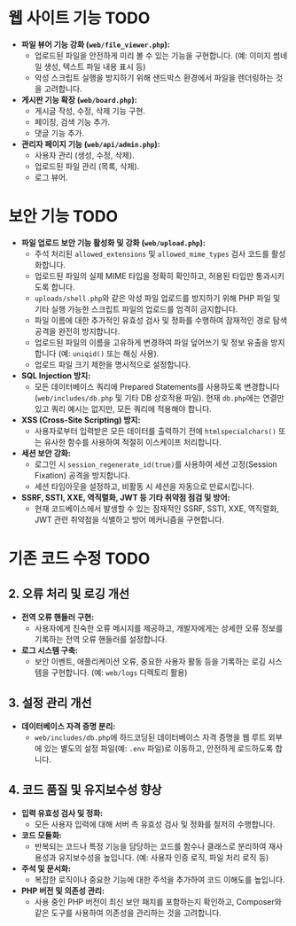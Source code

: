 # 웹 사이트 기능 TODO
*   **파일 뷰어 기능 강화 (`web/file_viewer.php`):**
    *   업로드된 파일을 안전하게 미리 볼 수 있는 기능을 구현합니다. (예: 이미지 썸네일 생성, 텍스트 파일 내용 표시 등)
    *   악성 스크립트 실행을 방지하기 위해 샌드박스 환경에서 파일을 렌더링하는 것을 고려합니다.
*   **게시판 기능 확장 (`web/board.php`):**
    *   게시글 작성, 수정, 삭제 기능 구현.
    *   페이징, 검색 기능 추가.
    *   댓글 기능 추가.
*   **관리자 페이지 기능 (`web/api/admin.php`):**
    *   사용자 관리 (생성, 수정, 삭제).
    *   업로드된 파일 관리 (목록, 삭제).
    *   로그 뷰어.

# 보안 기능 TODO
*   **파일 업로드 보안 기능 활성화 및 강화 (`web/upload.php`):**
    *   주석 처리된 `allowed_extensions` 및 `allowed_mime_types` 검사 코드를 활성화합니다.
    *   업로드된 파일의 실제 MIME 타입을 정확히 확인하고, 허용된 타입만 통과시키도록 합니다.
    *   `uploads/shell.php`와 같은 악성 파일 업로드를 방지하기 위해 PHP 파일 및 기타 실행 가능한 스크립트 파일의 업로드를 엄격히 금지합니다.
    *   파일 이름에 대한 추가적인 유효성 검사 및 정화를 수행하여 잠재적인 경로 탐색 공격을 완전히 방지합니다.
    *   업로드된 파일의 이름을 고유하게 변경하여 파일 덮어쓰기 및 정보 유출을 방지합니다 (예: `uniqid()` 또는 해싱 사용).
    *   업로드 파일 크기 제한을 명시적으로 설정합니다.
*   **SQL Injection 방지:**
    *   모든 데이터베이스 쿼리에 Prepared Statements를 사용하도록 변경합니다 (`web/includes/db.php` 및 기타 DB 상호작용 파일). 현재 `db.php`에는 연결만 있고 쿼리 예시는 없지만, 모든 쿼리에 적용해야 합니다.
*   **XSS (Cross-Site Scripting) 방지:**
    *   사용자로부터 입력받은 모든 데이터를 출력하기 전에 `htmlspecialchars()` 또는 유사한 함수를 사용하여 적절히 이스케이프 처리합니다.
*   **세션 보안 강화:**
    *   로그인 시 `session_regenerate_id(true)`를 사용하여 세션 고정(Session Fixation) 공격을 방지합니다.
    *   세션 타임아웃을 설정하고, 비활동 시 세션을 자동으로 만료시킵니다.
*   **SSRF, SSTI, XXE, 역직렬화, JWT 등 기타 취약점 점검 및 방어:**
    *   현재 코드베이스에서 발생할 수 있는 잠재적인 SSRF, SSTI, XXE, 역직렬화, JWT 관련 취약점을 식별하고 방어 메커니즘을 구현합니다.

# 기존 코드 수정 TODO

## 2. 오류 처리 및 로깅 개선
*   **전역 오류 핸들러 구현:**
    *   사용자에게 친숙한 오류 메시지를 제공하고, 개발자에게는 상세한 오류 정보를 기록하는 전역 오류 핸들러를 설정합니다.
*   **로그 시스템 구축:**
    *   보안 이벤트, 애플리케이션 오류, 중요한 사용자 활동 등을 기록하는 로깅 시스템을 구현합니다. (예: `web/logs` 디렉토리 활용)

## 3. 설정 관리 개선
*   **데이터베이스 자격 증명 분리:**
    *   `web/includes/db.php`에 하드코딩된 데이터베이스 자격 증명을 웹 루트 외부에 있는 별도의 설정 파일(예: `.env` 파일)로 이동하고, 안전하게 로드하도록 합니다.

## 4. 코드 품질 및 유지보수성 향상
*   **입력 유효성 검사 및 정화:**
    *   모든 사용자 입력에 대해 서버 측 유효성 검사 및 정화를 철저히 수행합니다.
*   **코드 모듈화:**
    *   반복되는 코드나 특정 기능을 담당하는 코드를 함수나 클래스로 분리하여 재사용성과 유지보수성을 높입니다. (예: 사용자 인증 로직, 파일 처리 로직 등)
*   **주석 및 문서화:**
    *   복잡한 로직이나 중요한 기능에 대한 주석을 추가하여 코드 이해도를 높입니다.
*   **PHP 버전 및 의존성 관리:**
    *   사용 중인 PHP 버전이 최신 보안 패치를 포함하는지 확인하고, Composer와 같은 도구를 사용하여 의존성을 관리하는 것을 고려합니다.